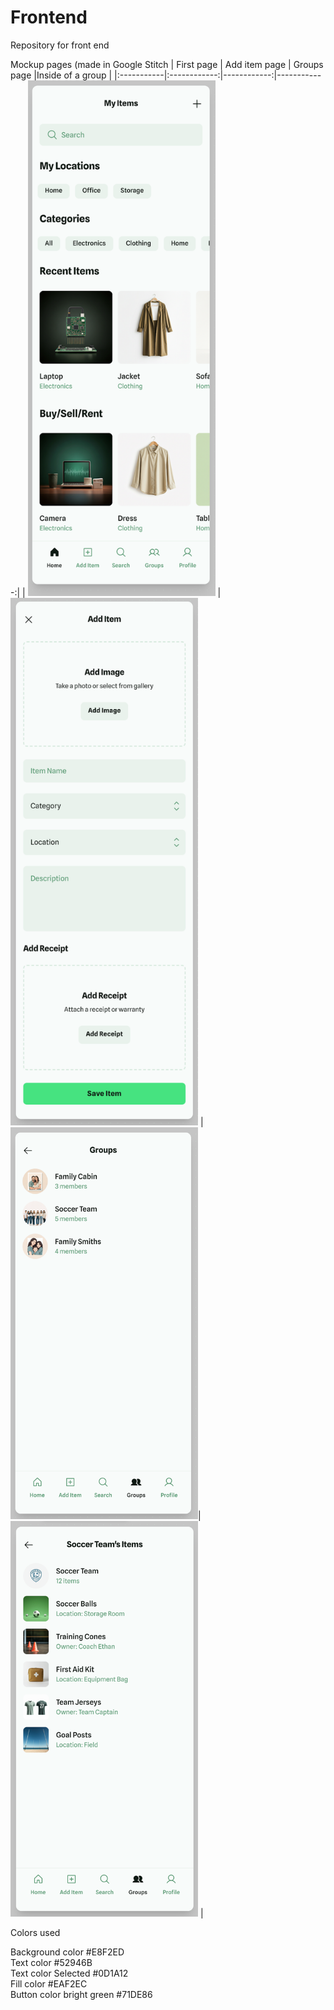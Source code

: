 # Frontend
Repository for front end

Mockup pages (made in Google Stitch
| First page | Add item page | Groups page |Inside of a group |
|:-----------|:------------:|------------:|------------:|
| <img src="my_items.png" alt="first page" width="300"/>      | <img src="add_item.png" alt="add item page" width="300"/>       | <img src="groups.png" alt="my groups page" width="300"/>|<img src="Soccer_team_group.png" alt="group: soccer teams items page" width="300"/>       |

Colors used

Background color #E8F2ED <br>
Text color #52946B <br>
Text color Selected #0D1A12 <br>
Fill color #EAF2EC <br>
Button color bright green #71DE86 <br>



